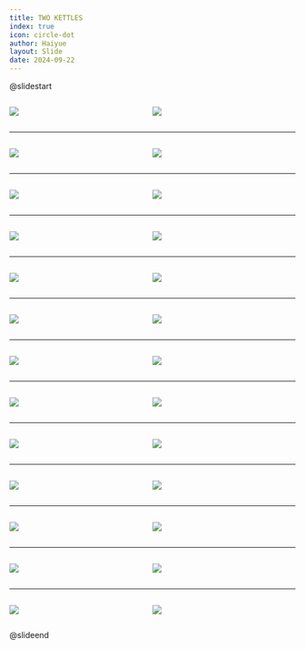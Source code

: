 ```yaml
---
title: TWO KETTLES
index: true
icon: circle-dot
author: Haiyue
layout: Slide
date: 2024-09-22
---
```

 
@slidestart

<div style="display:flex">
<div style="flex:1">

![](https://raw.githubusercontent.com/yclord/reading/refs/heads/master/english/Level-Y/TWO%20KETTLES/001.webp)
</div>
<div style="flex:1">

![](https://raw.githubusercontent.com/yclord/reading/refs/heads/master/english/Level-Y/TWO%20KETTLES/002.webp)
</div>
</div>

---

<div style="display:flex">
<div style="flex:1">

![](https://raw.githubusercontent.com/yclord/reading/refs/heads/master/english/Level-Y/TWO%20KETTLES/003.webp)
</div>
<div style="flex:1">

![](https://raw.githubusercontent.com/yclord/reading/refs/heads/master/english/Level-Y/TWO%20KETTLES/004.webp)
</div>
</div>

---

<div style="display:flex">
<div style="flex:1">

![](https://raw.githubusercontent.com/yclord/reading/refs/heads/master/english/Level-Y/TWO%20KETTLES/005.webp)
</div>
<div style="flex:1">

![](https://raw.githubusercontent.com/yclord/reading/refs/heads/master/english/Level-Y/TWO%20KETTLES/006.webp)
</div>
</div>

---

<div style="display:flex">
<div style="flex:1">

![](https://raw.githubusercontent.com/yclord/reading/refs/heads/master/english/Level-Y/TWO%20KETTLES/007.webp)
</div>
<div style="flex:1">

![](https://raw.githubusercontent.com/yclord/reading/refs/heads/master/english/Level-Y/TWO%20KETTLES/008.webp)
</div>
</div>

---

<div style="display:flex">
<div style="flex:1">

![](https://raw.githubusercontent.com/yclord/reading/refs/heads/master/english/Level-Y/TWO%20KETTLES/009.webp)
</div>
<div style="flex:1">

![](https://raw.githubusercontent.com/yclord/reading/refs/heads/master/english/Level-Y/TWO%20KETTLES/010.webp)
</div>
</div>

---

<div style="display:flex">
<div style="flex:1">

![](https://raw.githubusercontent.com/yclord/reading/refs/heads/master/english/Level-Y/TWO%20KETTLES/011.webp)
</div>
<div style="flex:1">

![](https://raw.githubusercontent.com/yclord/reading/refs/heads/master/english/Level-Y/TWO%20KETTLES/012.webp)
</div>
</div>

---

<div style="display:flex">
<div style="flex:1">

![](https://raw.githubusercontent.com/yclord/reading/refs/heads/master/english/Level-Y/TWO%20KETTLES/013.webp)
</div>
<div style="flex:1">

![](https://raw.githubusercontent.com/yclord/reading/refs/heads/master/english/Level-Y/TWO%20KETTLES/014.webp)
</div>
</div>

---

<div style="display:flex">
<div style="flex:1">

![](https://raw.githubusercontent.com/yclord/reading/refs/heads/master/english/Level-Y/TWO%20KETTLES/015.webp)
</div>
<div style="flex:1">

![](https://raw.githubusercontent.com/yclord/reading/refs/heads/master/english/Level-Y/TWO%20KETTLES/016.webp)
</div>
</div>

---

<div style="display:flex">
<div style="flex:1">

![](https://raw.githubusercontent.com/yclord/reading/refs/heads/master/english/Level-Y/TWO%20KETTLES/017.webp)
</div>
<div style="flex:1">

![](https://raw.githubusercontent.com/yclord/reading/refs/heads/master/english/Level-Y/TWO%20KETTLES/018.webp)
</div>
</div>

---

<div style="display:flex">
<div style="flex:1">

![](https://raw.githubusercontent.com/yclord/reading/refs/heads/master/english/Level-Y/TWO%20KETTLES/019.webp)
</div>
<div style="flex:1">

![](https://raw.githubusercontent.com/yclord/reading/refs/heads/master/english/Level-Y/TWO%20KETTLES/020.webp)
</div>
</div>

---

<div style="display:flex">
<div style="flex:1">

![](https://raw.githubusercontent.com/yclord/reading/refs/heads/master/english/Level-Y/TWO%20KETTLES/021.webp)
</div>
<div style="flex:1">

![](https://raw.githubusercontent.com/yclord/reading/refs/heads/master/english/Level-Y/TWO%20KETTLES/022.webp)
</div>
</div>

---

<div style="display:flex">
<div style="flex:1">

![](https://raw.githubusercontent.com/yclord/reading/refs/heads/master/english/Level-Y/TWO%20KETTLES/023.webp)
</div>
<div style="flex:1">

![](https://raw.githubusercontent.com/yclord/reading/refs/heads/master/english/Level-Y/TWO%20KETTLES/024.webp)
</div>
</div>

---

<div style="display:flex">
<div style="flex:1">

![](https://raw.githubusercontent.com/yclord/reading/refs/heads/master/english/Level-Y/TWO%20KETTLES/025.webp)
</div>
<div style="flex:1">

![](https://raw.githubusercontent.com/yclord/reading/refs/heads/master/english/Level-Y/TWO%20KETTLES/026.webp)
</div>
</div>

@slideend